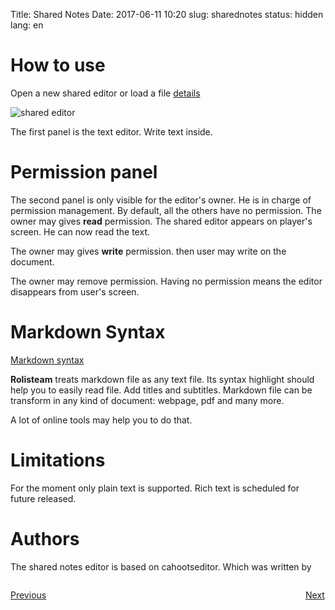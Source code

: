 Title: Shared Notes
Date: 2017-06-11 10:20
slug: sharednotes
status: hidden
lang: en


# How to use

Open a new shared editor or load a file [details]({filename}05_menus.md)

![shared editor]({static}/images/en/shared_note_editor.jpg)

The first panel is the text editor.
Write text inside.

# Permission panel

The second panel is only visible for the editor's owner.
He is in charge of permission management.
By default, all the others have no permission.
The owner may gives **read** permission.
The shared editor appears on player's screen. He can now read the text.

The owner may gives **write** permission.
then user may write on the document.

The owner may remove permission.
Having no permission means the editor disappears from user's screen.

# Markdown Syntax

[Markdown syntax](https://en.wikipedia.org/wiki/Markdown)

**Rolisteam** treats markdown file as any text file. Its syntax highlight should help you to easily read file.
Add titles and subtitles.
Markdown file can be transform in any kind of document: webpage, pdf and many more.

A lot of online tools may help you to do that.

# Limitations

For the moment only plain text is supported.
Rich text is scheduled for future released.

# Authors

The shared notes editor is based on cahootseditor. Which was written by

<p style="text-align: left; width:49%;  display: inline-block;"><a href="/minutes.html">Previous</a></p>
<p style="text-align: right; width:50%;  display: inline-block;"><a href="/charactersheet.html">Next</a></p>
